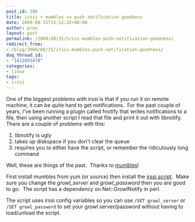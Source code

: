 ```yaml
---
post_id: 106
title: irssi + mumbles == push notification goodness
date: 2009-08-31T15:12:32+00:00
author: pcon
layout: post
permalink: /2009/08/31/irssi-mumbles-push-notification-goodness/
redirect_from:
- /blog/2009/08/31/irssi-mumbles-push-notification-goodness/
dsq_thread_id:
- "1812093470"
categories:
- linux
tags:
- irssi
---
```

One of the biggest problems with irssi is that if you run it on remote machine, it can be quite hard to get notifications.  For the past couple of years, I've been running a plugin called fnotify that writes notifications to a file, then using another script I read that file and print it out with libnotify.  There are a couple of problems with this:

1. libnotify is ugly
2. takes up diskspace if you don't clear the queue
3. requires you to either have the script, or remember the ridiculously long command

Well, these are things of the past.  Thanks to [mumbles](http://sourceforge.net/projects/mumbles/)!

First install mumbles from yum (or source) then install the [irssi script](http://deadlypenguin.com/code/growlNotify/growlNotify.pl).  Make sure you change the _growl_server_ and _growl_password_ then you are good to go.  The script has a dependency on Net::GrowlNotify in perl.

The script uses irssi config variables so you can use `/SET growl_server` or `/SET growl_password` to set your growl server/password without having to load/unload the script.